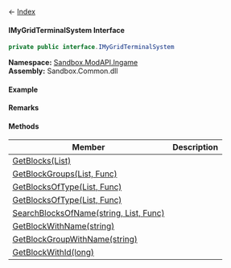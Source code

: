 ← [Index](Api-Index)

#### IMyGridTerminalSystem Interface

```csharp
private public interface.IMyGridTerminalSystem
```

**Namespace:** [Sandbox.ModAPI.Ingame](Sandbox.ModAPI.Ingame)  
**Assembly:** Sandbox.Common.dll

#### Example

#### Remarks

#### Methods

|Member|Description|
|---|---|
|[GetBlocks(List)](Sandbox.ModAPI.Ingame.IMyGridTerminalSystem.GetBlocks)||
|[GetBlockGroups(List, Func)](Sandbox.ModAPI.Ingame.IMyGridTerminalSystem.GetBlockGroups)||
|[GetBlocksOfType(List, Func)](Sandbox.ModAPI.Ingame.IMyGridTerminalSystem.GetBlocksOfType)||
|[GetBlocksOfType(List, Func)](Sandbox.ModAPI.Ingame.IMyGridTerminalSystem.GetBlocksOfType)||
|[SearchBlocksOfName(string, List, Func)](Sandbox.ModAPI.Ingame.IMyGridTerminalSystem.SearchBlocksOfName)||
|[GetBlockWithName(string)](Sandbox.ModAPI.Ingame.IMyGridTerminalSystem.GetBlockWithName)||
|[GetBlockGroupWithName(string)](Sandbox.ModAPI.Ingame.IMyGridTerminalSystem.GetBlockGroupWithName)||
|[GetBlockWithId(long)](Sandbox.ModAPI.Ingame.IMyGridTerminalSystem.GetBlockWithId)||

